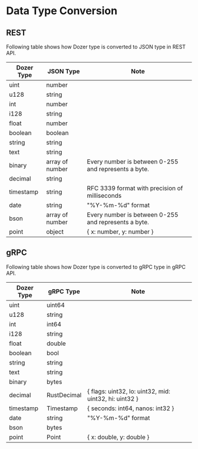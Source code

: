 # Data Type Conversion

## REST

Following table shows how Dozer type is converted to JSON type in REST API.

| Dozer Type | JSON Type      | Note |
|------------|----------------|-|
| uint       | number         | |
| u128       | string         | |
| int        | number         | |
| i128       | string         | |
| float      | number         | |
| boolean    | boolean        | |
| string     | string         | |
| text       | string         | |
| binary     | array of number | Every number is between 0-255 and represents a byte. |
| decimal    | string         | |
| timestamp  | string         | RFC 3339 format with precision of milliseconds |
| date       | string         | "%Y-%m-%d" format |
| bson       | array of number | Every number is between 0-255 and represents a byte. |
| point      | object         | { x: number, y: number } |

## gRPC

Following table shows how Dozer type is converted to gRPC type in gRPC API.

| Dozer Type | gRPC Type      | Note |
|------------|----------------|-|
| uint       | uint64         | |
| u128       | string         | |
| int        | int64          | |
| i128       | string         | |
| float      | double         | |
| boolean    | bool           | |
| string     | string         | |
| text       | string         | |
| binary     | bytes          | |
| decimal    | RustDecimal    | { flags: uint32, lo: uint32, mid: uint32, hi: uint32 } |
| timestamp  | Timestamp      | { seconds: int64, nanos: int32 } |
| date       | string         | "%Y-%m-%d" format |
| bson       | bytes          | |
| point      | Point          | { x: double, y: double } |

